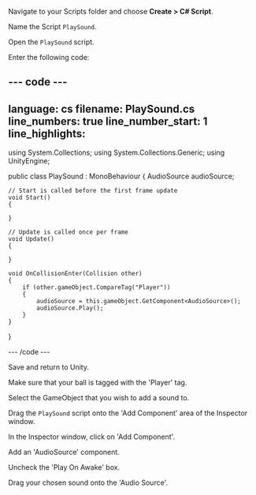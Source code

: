 Navigate to your Scripts folder and choose **Create > C# Script**.

Name the Script `PlaySound`.

Open the `PlaySound` script.

Enter the following code:

--- code ---
---
language: cs
filename: PlaySound.cs
line_numbers: true
line_number_start: 1
line_highlights: 
---

using System.Collections;
using System.Collections.Generic;
using UnityEngine;

public class PlaySound : MonoBehaviour
{
    AudioSource audioSource;

    // Start is called before the first frame update
    void Start()
    {
        
    }

    // Update is called once per frame
    void Update()
    {
        
    }

    void OnCollisionEnter(Collision other)
    {
        if (other.gameObject.CompareTag("Player"))
        {
            audioSource = this.gameObject.GetComponent<AudioSource>();
            audioSource.Play();
        }
    }
}

--- /code ---

Save and return to Unity.

Make sure that your ball is tagged with the 'Player' tag.

Select the GameObject that you wish to add a sound to.

Drag the `PlaySound` script onto the 'Add Component' area of the Inspector window.

In the Inspector window, click on 'Add Component'.

Add an 'AudioSource' component.

Uncheck the 'Play On Awake' box.

Drag your chosen sound onto the 'Audio Source'.
